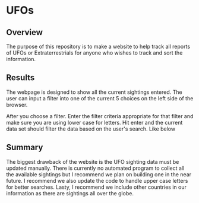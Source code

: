 # UFOs
 
## Overview
The purpose of this repository is to make a website to help track all reports of UFOs or Extraterrestrials for anyone who wishes to track and sort the information.
 
## Results
The webpage is designed to show all the current sightings entered. The user can input a filter into one of the current 5 choices on the left side of the browser.
 
After you choose a filter. Enter the filter criteria appropriate for that filter and make sure you are using lower case for letters. Hit enter and the current data set should filter the data based on the user's search. Like below
 
 
## Summary
The biggest drawback of the website is the UFO sighting data must be updated manually. There is currently no automated program to collect all the available sightings but I recommend we plan on building one in the near future. I recommend we also update the code to handle upper case letters for better searches. Lasty, I recommend we include other countries in our information as there are sightings all over the globe.

